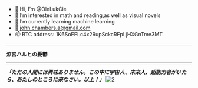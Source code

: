 - 👋 Hi, I’m @OleLukCie
- 👀 I’m interested in math and reading,as well as visual novels
- 🌱 I’m currently learning machine learning
- 💞️ john.chambers.a@gmail.com
- 📫 BTC address:    1K6SoEFLc4x29upSckcRFpLjHXGnTme3MT

***************
**涼宮ハルヒの憂鬱**
***************
***「ただの人間には興味ありません。この中に宇宙人、未来人、超能力者がいたら、あたしのところに来なさい。以上！」***
![2](https://github.com/user-attachments/assets/40f06c8d-986c-49fa-a527-7fe0143b75be)
